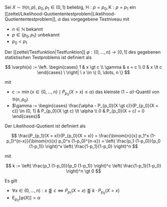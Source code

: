 Sei $X \sim \mathfrak{B}(n, p)$, $p_0, p_1 \in (0, 1)$ beliebig, $\text{H} : p = p_0, \text{K} : p = p_1$ ein [[zettel/Likelihood-Quotiententestproblem|Likelihood-Quotiententestproblem]], $\alpha$ das vorgegebene Testniveau mit
- $n \in \mathbb{N}$ bekannt
- $p \in \{ p_0, p_1 \}$ unbekannt
- $p_0 \lt p_1$

Der [[zettel/Testfunktion|Testfunktion]] $\varphi : \{ 0, \dots, n \} \to [0, 1]$ des gegebenen statistischen Testproblems ist definiert als

$$
	\varphi(x) := \left. \begin{cases}
		1 & x \gt c \\
		\gamma & x = c \\
		0 & x \lt c
	\end{cases} \ \right| \ x \in \{ 0, \dots, n \}
$$

mit
- $c := \min\{ x \in \{ 0, \dots, n \} \mid P_{p_0}(X \gt x) \le \alpha \}$ das kleinste $(1-\alpha)$-Quantil von $\mathfrak{B}(n, p_0)$
- $\gamma := \begin{cases} \frac{\alpha - P_{p_0}(X \gt c)}{P_{p_0}(X = c)} \in (0, 1] & P_{p_0}(X \gt c) \lt \alpha \\ 0 & P_{p_0}(X = c) = 0 \end{cases}$

Der Likelihood-Quotient ist definiert als

$$
	\frac{P_{p_1}(X = x)}{P_{p_0}(X = x)} = \frac{\binom{n}{x} p_1^x (1-p_1)^{n-x}}{\binom{n}{x} p_0^x (1-p_0)^{n-x}} = \left( \frac{p_1 (1-p_0)}{p_0 (1-p_1)} \right)^x \left( \frac{1-p_1}{1-p_0} \right)^n
$$

mit

$$
	k := \left( \frac{p_1 (1-p_0)}{p_0 (1-p_1)} \right)^c \left( \frac{1-p_1}{1-p_0} \right)^n \gt 0
$$

Es gilt
- $\forall x \in (0, \dots, n) : x \lesseqqgtr c \iff P_{p_1}(X = x) \lesseqqgtr k \cdot P_{p_0}(X = x)$
- $\text{E}_{p_0}[\varphi(X)] = \alpha$